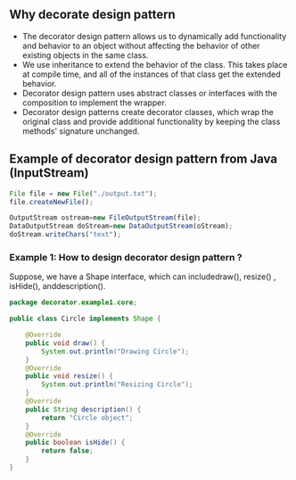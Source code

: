 ## Why decorate design pattern ##
- The decorator design pattern allows us to dynamically add functionality and behavior to an object without affecting the behavior of other existing objects in the same class.
- We use inheritance to extend the behavior of the class. This takes place at compile time, and all of the instances of that class get the extended behavior.
- Decorator design pattern uses abstract classes or interfaces with the composition to implement the wrapper.
- Decorator design patterns create decorator classes, which wrap the original class and provide additional functionality by keeping the class methods' signature unchanged.

## Example of decorator design pattern from Java (InputStream) ##
```js
File file = new File("./output.txt");
file.createNewFile();

OutputStream ostream=new FileOutputStream(file);
DataOutputStream doStream=new DataOutputStream(oStream);
doStream.writeChars("text");

```

### Example 1: How to design decorator design pattern ? ### 
Suppose, we have a Shape interface, which can includedraw(), resize() ,  isHide(), anddescription().
```java
package decorator.example1.core;

public class Circle implements Shape {

    @Override
    public void draw() {
        System.out.println("Drawing Circle");
    }
    @Override
    public void resize() {
        System.out.println("Resizing Circle");
    }
    @Override
    public String description() {
        return "Circle object";
    }
    @Override
    public boolean isHide() {
        return false;
    }
}
```
